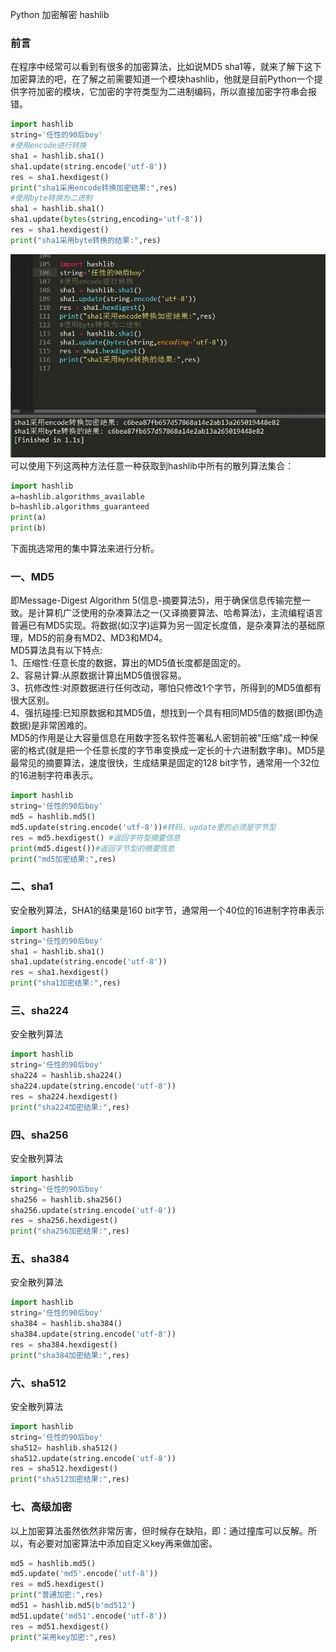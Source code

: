 Python 加密解密 hashlib
<a name="sLK8a"></a>
### 前言
在程序中经常可以看到有很多的加密算法，比如说MD5 sha1等，就来了解下这下加密算法的吧，在了解之前需要知道一个模块hashlib，他就是目前Python一个提供字符加密的模块，它加密的字符类型为二进制编码，所以直接加密字符串会报错。
```python
import hashlib
string='任性的90后boy'
#使用encode进行转换
sha1 = hashlib.sha1()
sha1.update(string.encode('utf-8'))
res = sha1.hexdigest()
print("sha1采用encode转换加密结果:",res)
#使用byte转换为二进制
sha1 = hashlib.sha1()
sha1.update(bytes(string,encoding='utf-8'))
res = sha1.hexdigest()
print("sha1采用byte转换的结果:",res)
```
![](./img/1618449472509-01e2ab50-1faf-4783-9b78-01667101a114.webp)<br />可以使用下列这两种方法任意一种获取到hashlib中所有的散列算法集合：
```python
import hashlib
a=hashlib.algorithms_available 
b=hashlib.algorithms_guaranteed
print(a)
print(b)
```
下面挑选常用的集中算法来进行分析。
<a name="hoUmN"></a>
### 一、MD5
即Message-Digest Algorithm 5(信息-摘要算法5)，用于确保信息传输完整一致。是计算机广泛使用的杂凑算法之一(又译摘要算法、哈希算法)，主流编程语言普遍已有MD5实现。将数据(如汉字)运算为另一固定长度值，是杂凑算法的基础原理，MD5的前身有MD2、MD3和MD4。<br />MD5算法具有以下特点:<br />1、压缩性:任意长度的数据，算出的MD5值长度都是固定的。<br />2、容易计算:从原数据计算出MD5值很容易。<br />3、抗修改性:对原数据进行任何改动，哪怕只修改1个字节，所得到的MD5值都有很大区别。<br />4、强抗碰撞:已知原数据和其MD5值，想找到一个具有相同MD5值的数据(即伪造数据)是非常困难的。<br />MD5的作用是让大容量信息在用数字签名软件签署私人密钥前被"压缩"成一种保密的格式(就是把一个任意长度的字节串变换成一定长的十六进制数字串)。MD5是最常见的摘要算法，速度很快，生成结果是固定的128 bit字节，通常用一个32位的16进制字符串表示。
```python
import hashlib
string='任性的90后boy'
md5 = hashlib.md5() 
md5.update(string.encode('utf-8'))#转码，update里的必须是字节型
res = md5.hexdigest() #返回字符型摘要信息
print(md5.digest())#返回字节型的摘要信息
print("md5加密结果:",res)
```
<a name="MLAWB"></a>
### 二、sha1
安全散列算法，SHA1的结果是160 bit字节，通常用一个40位的16进制字符串表示
```python
import hashlib
string='任性的90后boy'
sha1 = hashlib.sha1()
sha1.update(string.encode('utf-8'))
res = sha1.hexdigest()
print("sha1加密结果:",res)
```
<a name="iKiWL"></a>
### 三、sha224
安全散列算法
```python
import hashlib
string='任性的90后boy'
sha224 = hashlib.sha224()
sha224.update(string.encode('utf-8'))
res = sha224.hexdigest()
print("sha224加密结果:",res)
```
<a name="usxZc"></a>
### 四、sha256
安全散列算法
```python
import hashlib
string='任性的90后boy'
sha256 = hashlib.sha256()
sha256.update(string.encode('utf-8'))
res = sha256.hexdigest()
print("sha256加密结果:",res)
```
<a name="XsFiV"></a>
### 五、sha384
安全散列算法
```python
import hashlib
string='任性的90后boy'
sha384 = hashlib.sha384()
sha384.update(string.encode('utf-8'))
res = sha384.hexdigest()
print("sha384加密结果:",res)
```
<a name="1E4W9"></a>
### 六、sha512
安全散列算法
```python
import hashlib
string='任性的90后boy'
sha512= hashlib.sha512()
sha512.update(string.encode('utf-8'))
res = sha512.hexdigest()
print("sha512加密结果:",res)
```
<a name="3PJZZ"></a>
### 七、高级加密
以上加密算法虽然依然非常厉害，但时候存在缺陷，即：通过撞库可以反解。所以，有必要对加密算法中添加自定义key再来做加密。
```python
md5 = hashlib.md5()
md5.update('md5'.encode('utf-8'))
res = md5.hexdigest()
print("普通加密:",res)
md51 = hashlib.md5(b'md512')
md51.update('md51'.encode('utf-8'))
res = md51.hexdigest()
print("采用key加密:",res)
```
